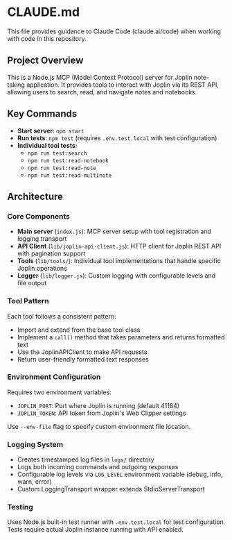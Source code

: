 # CLAUDE.md

This file provides guidance to Claude Code (claude.ai/code) when working with code in this repository.

## Project Overview

This is a Node.js MCP (Model Context Protocol) server for Joplin note-taking application. It provides tools to interact with Joplin via its REST API, allowing users to search, read, and navigate notes and notebooks.

## Key Commands

- **Start server**: `npm start`
- **Run tests**: `npm test` (requires `.env.test.local` with test configuration)
- **Individual tool tests**: 
  - `npm run test:search`
  - `npm run test:read-notebook`
  - `npm run test:read-note`
  - `npm run test:read-multinote`

## Architecture

### Core Components

- **Main server** (`index.js`): MCP server setup with tool registration and logging transport
- **API Client** (`lib/joplin-api-client.js`): HTTP client for Joplin REST API with pagination support
- **Tools** (`lib/tools/`): Individual tool implementations that handle specific Joplin operations
- **Logger** (`lib/logger.js`): Custom logging with configurable levels and file output

### Tool Pattern

Each tool follows a consistent pattern:
- Import and extend from the base tool class
- Implement a `call()` method that takes parameters and returns formatted text
- Use the JoplinAPIClient to make API requests
- Return user-friendly formatted text responses

### Environment Configuration

Requires two environment variables:
- `JOPLIN_PORT`: Port where Joplin is running (default 41184)
- `JOPLIN_TOKEN`: API token from Joplin's Web Clipper settings

Use `--env-file` flag to specify custom environment file location.

### Logging System

- Creates timestamped log files in `logs/` directory
- Logs both incoming commands and outgoing responses
- Configurable log levels via `LOG_LEVEL` environment variable (debug, info, warn, error)
- Custom LoggingTransport wrapper extends StdioServerTransport

### Testing

Uses Node.js built-in test runner with `.env.test.local` for test configuration. Tests require actual Joplin instance running with API enabled.